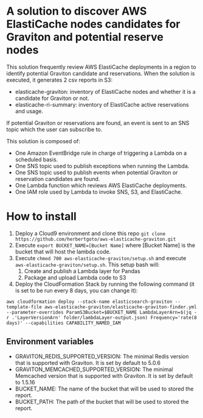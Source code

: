 # A solution to discover AWS ElastiCache nodes candidates for Graviton and potential reserve nodes

This solution frequently review AWS ElastiCache deployments in a region to identify potential Graviton candidate and reservations. When the solution is executed, it generates 2 csv reports in S3:

- elasticache-graviton: inventory of ElastiCache nodes and whether it is a candidate for Graviton or not. 
- elasticache-ri-summary: inventory of ElastiCache active reservations and usage. 

If potential Graviton or reservations are found, an event is sent to an SNS topic which the user can subscribe to.

This solution is composed of:
- One Amazon EventBridge rule in charge of triggering a Lambda on a scheduled basis.
- One SNS topic used to publish exceptions when running the Lambda. 
- One SNS topic used to publish events when potential Graviton or reservation candidates are found. 
- One Lambda function which reviews AWS ElastiCache deployments. 
- One IAM role used by Lambda to invoke SNS, S3, and ElastiCache.

# How to install

1. Deploy a Cloud9 environment and clone this repo `git clone https://github.com/herbertgoto/aws-elasticache-graviton.git`
2. Execute `export BUCKET_NAME=[Bucket Name]` where [Bucket Name] is the bucket that will host the lambda code. 
3. Execute `chmod 700 aws-elasticache-graviton/setup.sh` and execute `aws-elasticache-graviton/setup.sh`. This setup bash will:
    1. Create and publish a Lambda layer for Pandas
    2. Package and upload Lambda code to S3
4. Deploy the CloudFormation Stack by running the following command (it is set to be run every 8 days, you can change it):
```
aws cloudformation deploy --stack-name elasticsearch-graviton --template-file aws-elasticache-graviton/elasticache-graviton-finder.yml --parameter-overrides ParamS3Bucket=$BUCKET_NAME LambdaLayerArn=$(jq -r .'LayerVersionArn' folder/lambdaLayer-output.json) Frequency='rate(8 days)' --capabilities CAPABILITY_NAMED_IAM
```  

## Environment variables

- GRAVITON_REDIS_SUPPORTED_VERSION: The minimal Redis version that is supported with Graviton. It is set by default to 5.0.6
- GRAVITON_MEMCACHED_SUPPORTED_VERSION: The minimal Memcached version that is supported with Graviton. It is set by default to 1.5.16
- BUCKET_NAME: The name of the bucket that will be used to stored the report. 
- BUCKET_PATH: The path of the bucket that will be used to stored the report. 